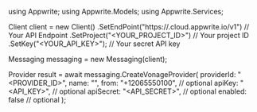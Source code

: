 using Appwrite;
using Appwrite.Models;
using Appwrite.Services;

Client client = new Client()
    .SetEndPoint("https://<REGION>.cloud.appwrite.io/v1") // Your API Endpoint
    .SetProject("<YOUR_PROJECT_ID>") // Your project ID
    .SetKey("<YOUR_API_KEY>"); // Your secret API key

Messaging messaging = new Messaging(client);

Provider result = await messaging.CreateVonageProvider(
    providerId: "<PROVIDER_ID>",
    name: "<NAME>",
    from: "+12065550100", // optional
    apiKey: "<API_KEY>", // optional
    apiSecret: "<API_SECRET>", // optional
    enabled: false // optional
);